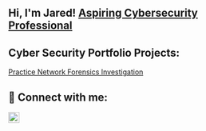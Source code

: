 ## Hi, I'm Jared! <a href="https://www.linkedin.com/in/jared-coppola/">Aspiring Cybersecurity Professional</a></h1>

## Cyber Security Portfolio Projects:

[Practice Network Forensics Investigation](https://github.com/jaredcoppola/Sample-Network-Forensics-Investigation)

## 🤳 Connect with me:

[<img align="left" alt="JaredCoppola | LinkedIn" width="22px" src="https://cdn.jsdelivr.net/npm/simple-icons@v3/icons/linkedin.svg" />][linkedin]

[linkedin]: https://linkedin.com/in/jared-coppola
